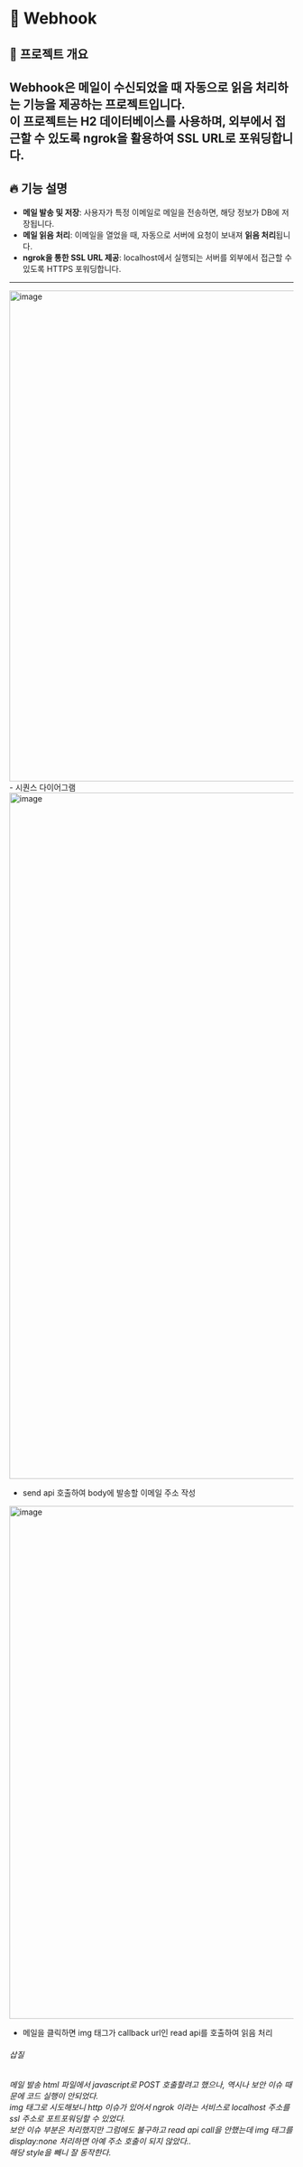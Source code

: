 # 📩 Webhook 

## 📌 프로젝트 개요
**Webhook**은 메일이 수신되었을 때 **자동으로 읽음 처리**하는 기능을 제공하는 프로젝트입니다.  
이 프로젝트는 **H2 데이터베이스**를 사용하며, 외부에서 접근할 수 있도록 **ngrok을 활용하여 SSL URL로 포워딩**합니다.
---

## 🔥 기능 설명
- **메일 발송 및 저장**: 사용자가 특정 이메일로 메일을 전송하면, 해당 정보가 DB에 저장됩니다.
- **메일 읽음 처리**: 이메일을 열었을 때, 자동으로 서버에 요청이 보내져 **읽음 처리**됩니다.
- **ngrok을 통한 SSL URL 제공**: localhost에서 실행되는 서버를 외부에서 접근할 수 있도록 HTTPS 포워딩합니다.

---

<img width="869" alt="image" src="https://github.com/user-attachments/assets/6eda5f08-3c6c-4dd6-9dc8-a670d036295c" />
- 시퀀스 다이어그램
  
<img width="1215" alt="image" src="https://github.com/user-attachments/assets/f9805992-c91f-4078-8b58-dd8754fab519" />

- send api 호출하여 body에 발송할 이메일 주소 작성

<img width="908" alt="image" src="https://github.com/user-attachments/assets/69db8031-8272-400d-9322-b5a41dc6bdf4" />

- 메일을 클릭하면 img 태그가 callback url인 read api를 호출하여 읽음 처리

###### 삽질
###### 메일 발송 html 파일에서 javascript로 POST 호출할려고 했으나, 역시나 보안 이슈 때문에 코드 실행이 안되었다.<br>img 태그로 시도해보니 http 이슈가 있어서 ngrok 이라는 서비스로 localhost 주소를 ssl 주소로 포트포워딩할 수 있었다.<br>보안 이슈 부분은 처리했지만 그럼에도 불구하고 read api call을 안했는데 img 태그를 display:none 처리하면 아예 주소 호출이 되지 않았다..<br>해당 style을 빼니 잘 동작한다.

